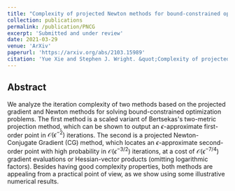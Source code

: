 ```yaml
---
title: "Complexity of projected Newton methods for bound-constrained optimization"
collection: publications
permalink: /publication/PNCG
excerpt: 'Submitted and under review'
date: 2021-03-29
venue: 'ArXiv'
paperurl: 'https://arxiv.org/abs/2103.15989'
citation: 'Yue Xie and Stephen J. Wright. &quot;Complexity of projected Newton methods for bound-constrained optimization.&quot; <i>arXiv preprint, arXiv: 2103.15989.</i>.'
---
```

## Abstract

We analyze the iteration complexity of two methods based on the projected gradient and Newton methods for solving bound-constrained optimization problems. The first method is a scaled variant of Bertsekas's two-metric projection method, which can be shown to output an $\epsilon$-approximate first-order point in $\mathcal{O}(\epsilon^{-2})$ iterations. 
The second is a projected Newton-Conjugate Gradient (CG) method, which locates an $\epsilon$-approximate second-order point with high probability in $\mathcal{O}(\epsilon^{-3/2})$ iterations, at a cost of $\mathcal{O}(\epsilon^{-7/4})$ gradient evaluations or Hessian-vector products (omitting logarithmic factors). Besides having good complexity properties, both methods are appealing from a practical point of view, as we show using some illustrative numerical results.
